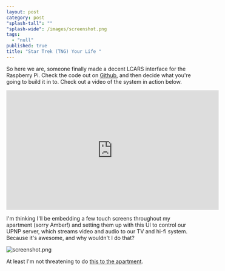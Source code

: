 ```yaml
---
layout: post
category: post
"splash-tall": ""
"splash-wide": /images/screenshot.png
tags: 
  - "null"
published: true
title: "Star Trek (TNG) Your Life "
---
```




So here we are, someone finally made a decent LCARS interface for the Raspberry Pi. Check the code out on [Github](https://github.com/tobykurien/rpi_lcars), and then decide what you're going to build it in to. Check out a video of the system in action below. 

<iframe width="560" height="315" src="https://www.youtube.com/embed/HCEL9O3ie40" frameborder="0" allowfullscreen></iframe>

I'm thinking I'll be embedding a few touch screens throughout my apartment (sorry Amber!) and setting them up with this UI to control our UPNP server, which streams video and audio to our TV and hi-fi system. Because it's awesome, and why wouldn't I do that? 

![screenshot.png]({{site.baseurl}}/images/screenshot.png)

At least I'm not threatening to do [this to the apartment](https://www.youtube.com/watch?v=rlrNKl4n8HI).
